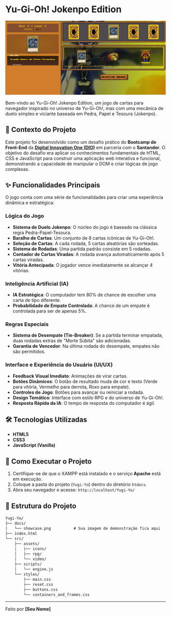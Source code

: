 # Yu-Gi-Oh! Jokenpo Edition

![Demonstração do Jogo](./docs/showcase.png)

Bem-vindo ao Yu-Gi-Oh! Jokenpo Edition, um jogo de cartas para navegador inspirado no universo de Yu-Gi-Oh!, mas com uma mecânica de duelo simples e viciante baseada em Pedra, Papel e Tesoura (Jokenpo).

## 🎯 Contexto do Projeto

Este projeto foi desenvolvido como um desafio prático do **Bootcamp de Front-End** da **[Digital Innovation One (DIO)](https://www.dio.me/)** em parceria com o **Santander**. O objetivo do desafio era aplicar os conhecimentos fundamentais de HTML, CSS e JavaScript para construir uma aplicação web interativa e funcional, demonstrando a capacidade de manipular o DOM e criar lógicas de jogo complexas.

## ✨ Funcionalidades Principais

O jogo conta com uma série de funcionalidades para criar uma experiência dinâmica e estratégica:

### Lógica do Jogo

- **Sistema de Duelo Jokenpo**: O núcleo do jogo é baseado na clássica regra Pedra-Papel-Tesoura.
- **Baralho de Cartas**: Um conjunto de 8 cartas icônicas de Yu-Gi-Oh!.
- **Seleção de Cartas**: A cada rodada, 5 cartas aleatórias são sorteadas.
- **Sistema de Rodadas**: Uma partida padrão consiste em 5 rodadas.
- **Contador de Cartas Viradas**: A rodada avança automaticamente após 5 cartas viradas.
- **Vitória Antecipada**: O jogador vence imediatamente se alcançar 4 vitórias.

### Inteligência Artificial (IA)

- **IA Estratégica**: O computador tem 80% de chance de escolher uma carta de tipo diferente.
- **Probabilidade de Empate Controlada**: A chance de um empate é controlada para ser de apenas 5%.

### Regras Especiais

- **Sistema de Desempate (Tie-Breaker)**: Se a partida terminar empatada, duas rodadas extras de "Morte Súbita" são adicionadas.
- **Garantia de Vencedor**: Na última rodada do desempate, empates não são permitidos.

### Interface e Experiência do Usuário (UI/UX)

- **Feedback Visual Imediato**: Animações de virar cartas.
- **Botões Dinâmicos**: O botão de resultado muda de cor e texto (Verde para vitória, Vermelho para derrota, Roxo para empate).
- **Controles de Jogo**: Botões para avançar ou reiniciar a rodada.
- **Design Temático**: Interface com estilo RPG e do universo de Yu-Gi-Oh!.
- **Resposta Rápida da IA**: O tempo de resposta do computador é ágil.

## 🛠️ Tecnologias Utilizadas

- **HTML5**
- **CSS3**
- **JavaScript (Vanilla)**

## 🚀 Como Executar o Projeto

1.  Certifique-se de que o XAMPP está instalado e o serviço **Apache** está em execução.
2.  Coloque a pasta do projeto (`Yugi-Yo`) dentro do diretório `htdocs`.
3.  Abra seu navegador e acesse: `http://localhost/Yugi-Yo/`

## 📁 Estrutura do Projeto

```
Yugi-Yo/
├── docs/
│   └── showcase.png          # Sua imagem de demonstração fica aqui
├── index.html
└── src/
    ├── assets/
    │   ├── icons/
    │   ├── rpg/
    │   └── video/
    ├── scripts/
    │   └── engine.js
    └── styles/
        ├── main.css
        ├── reset.css
        ├── buttons.css
        └── containers_and_frames.css
```

---

Feito por **[Seu Nome]**
